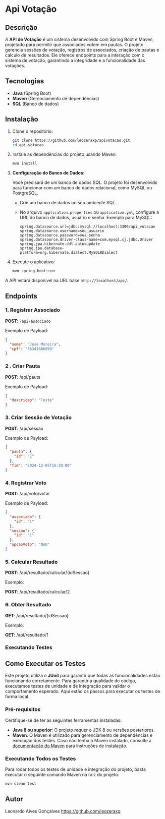 # Api Votação

## Descrição

A **API de Votação** é um sistema desenvolvido com Spring Boot e Maven, projetado para permitir que associados votem em pautas. O projeto gerencia sessões de votação, registros de associados, criação de pautas e cálculo de resultados. Ele oferece endpoints para a interação com o sistema de votação, garantindo a integridade e a funcionalidade das votações.

## Tecnologias

- **Java** (Spring Boot)
- **Maven** (Gerenciamento de dependências)
- **SQL** (Banco de dados)

## Instalação

1. Clone o repositório:
    ```bash
    git clone https://github.com/leozeraxp/apivotacao.git
    cd api-votacao
    ```

2. Instale as dependências do projeto usando Maven:
    ```bash
    mvn install
    ```

3. **Configuração do Banco de Dados:**

    Você precisará de um banco de dados SQL. O projeto foi desenvolvido para funcionar com um banco de dados relacional, como MySQL ou PostgreSQL.

    - Crie um banco de dados no seu ambiente SQL.
    - No arquivo `application.properties` ou `application.yml`, configure a URL do banco de dados, usuário e senha. Exemplo para MySQL:

      ```properties
      spring.datasource.url=jdbc:mysql://localhost:3306/api_votacao
      spring.datasource.username=seu_usuario
      spring.datasource.password=sua_senha
      spring.datasource.driver-class-name=com.mysql.cj.jdbc.Driver
      spring.jpa.hibernate.ddl-auto=update
      spring.jpa.database-platform=org.hibernate.dialect.MySQL8Dialect
      ```

4. Execute o aplicativo:
    ```bash
    mvn spring-boot:run
    ```

A API estará disponível na URL base `http://localhost/api/`.

## Endpoints

### 1. Registrar Associado

**POST**: `/api/associado`

Exemplo de Payload:
```json
{
  "nome": "Jose Moreira",
  "cpf": "36341686099"
}
```

### 2 . Criar Pauta
**POST**: /api/pauta

Exemplo de Payload:

```json
{
  "descricao": "Teste"
}
```

### 3. Criar Sessão de Votação
**POST**: /api/sessao

Exemplo de Payload:

```json
{
  "pauta": {
    "id": "1"
  },
  "fim": "2024-12-05T16:30:00"
}
```

### 4. Registrar Voto
**POST**: /api/voto/votar

Exemplo de Payload:

```json
{
  "associado": {
    "id": "1"
  },
  "sessao": {
    "id": "1"
  },
  "opcaoVoto": "NAO"
}
```

### 5. Calcular Resultado
**POST**: /api/resultado/calcular/{idSessao}

Exemplo:

**POST**: /api/resultado/calcular/2


### 6. Obter Resultado
**GET**: /api/resultado/{idSessao}

Exemplo:

**GET**: /api/resultado/1

### Executando Testes

## Como Executar os Testes

Este projeto utiliza o **JUnit** para garantir que todas as funcionalidades estão funcionando corretamente. Para garantir a qualidade do código, executamos testes de unidade e de integração para validar o comportamento esperado. Aqui estão os passos para executar os testes de forma local.

### Pré-requisitos

Certifique-se de ter as seguintes ferramentas instaladas:

- **Java 8 ou superior**: O projeto requer o JDK 8 ou versões posteriores.
- **Maven**: O Maven é utilizado para gerenciamento de dependências e execução dos testes. Caso não tenha o Maven instalado, consulte a [documentação do Maven](https://maven.apache.org/install.html) para instruções de instalação.

### Executando Todos os Testes

Para rodar todos os testes de unidade e integração do projeto, basta executar o seguinte comando Maven na raiz do projeto:

```bash
mvn clean test
```

## Autor
Leonardo Alves Gonçalves https://github.com/leozeraxp
